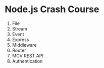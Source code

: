 # Node.js Crash Course 
1. File
2. Stream
3. Event
4. Express
5. Middleware
6. Router
7. MCV REST API
8. Authentication